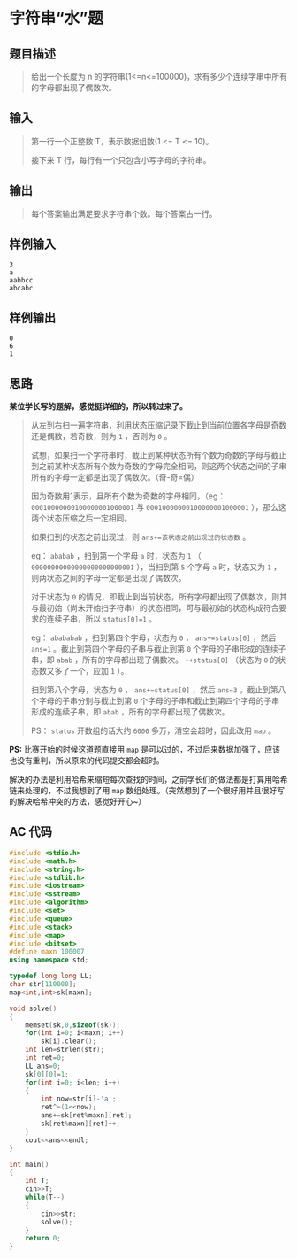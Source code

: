 #  字符串“水”题 

## **题目描述**

> 给出一个长度为 n 的字符串(1<=n<=100000)，求有多少个连续字串中所有的字母都出现了偶数次。 



## **输入**

> 第一行一个正整数 T，表示数据组数(1 <= T <= 10)。 
>
> 接下来 T 行，每行有一个只包含小写字母的字符串。 



## **输出**

> 每个答案输出满足要求字符串个数。每个答案占一行。



## **样例输入**

    3
    a
    aabbcc
    abcabc



## **样例输出**

    0
    6
    1



## **思路**

**某位学长写的题解，感觉挺详细的，所以转过来了。**

> 从左到右扫一遍字符串，利用状态压缩记录下截止到当前位置各字母是奇数还是偶数，若奇数，则为 `1` ，否则为 `0` 。
>
> 试想，如果扫一个字符串时，截止到某种状态所有个数为奇数的字母与截止到之前某种状态所有个数为奇数的字母完全相同，则这两个状态之间的子串所有的字母一定都是出现了偶数次。（奇-奇=偶）
>
> 因为奇数用1表示，且所有个数为奇数的字母相同，（eg： `00010000000100000001000001` 与 `00010000000100000001000001` ），那么这两个状态压缩之后一定相同。
>
> 如果扫到的状态之前出现过，则 `ans+=该状态之前出现过的状态数` 。
>
> 
>
> eg： `ababab` ，扫到第一个字母 `a` 时，状态为 `1` （ `00000000000000000000000001` ），当扫到第 `5` 个字母 `a` 时，状态又为 `1` ，则两状态之间的字母一定都是出现了偶数次。
>
> 对于状态为 `0` 的情况，即截止到当前状态，所有字母都出现了偶数次，则其与最初始（尚未开始扫字符串）的状态相同，可与最初始的状态构成符合要求的连续子串，所以 `status[0]=1` 。
>
> 
>
> eg： `abababab` ，扫到第四个字母，状态为 `0` ， `ans+=status[0]` ，然后 `ans=1` 。截止到第四个字母的子串与截止到第 `0` 个字母的子串形成的连续子串，即 `abab` ，所有的字母都出现了偶数次。 `++status[0]` （状态为 `0` 的状态数又多了一个，应加 `1` ）。
>
> 扫到第八个字母，状态为 `0` ， `ans+=status[0]` ，然后 `ans=3` 。截止到第八个字母的子串分别与截止到第 `0` 个字母的子串和截止到第四个字母的子串   形成的连续子串，即 `abab` ，所有的字母都出现了偶数次。
>
> PS： `status` 开数组的话大约 `6000` 多万，清空会超时，因此改用 `map` 。

**PS:** 比赛开始的时候这道题直接用 `map` 是可以过的，不过后来数据加强了，应该也没有重判，所以原来的代码提交都会超时。

解决的办法是利用哈希来缩短每次查找的时间，之前学长们的做法都是打算用哈希链来处理的，不过我想到了用 `map` 数组处理。（突然想到了一个很好用并且很好写的解决哈希冲突的方法，感觉好开心~）



## **AC 代码**

```cpp
#include <stdio.h>
#include <math.h>
#include <string.h>
#include <stdlib.h>
#include <iostream>
#include <sstream>
#include <algorithm>
#include <set>
#include <queue>
#include <stack>
#include <map>
#include <bitset>
#define maxn 100007
using namespace std;

typedef long long LL;
char str[110000];
map<int,int>sk[maxn];

void solve()
{
    memset(sk,0,sizeof(sk));
    for(int i=0; i<maxn; i++)
        sk[i].clear();
    int len=strlen(str);
    int ret=0;
    LL ans=0;
    sk[0][0]=1;
    for(int i=0; i<len; i++)
    {
        int now=str[i]-'a';
        ret^=(1<<now);
        ans+=sk[ret%maxn][ret];
        sk[ret%maxn][ret]++;
    }
    cout<<ans<<endl;
}

int main()
{
    int T;
    cin>>T;
    while(T--)
    {
        cin>>str;
        solve();
    }
    return 0;
}
```

